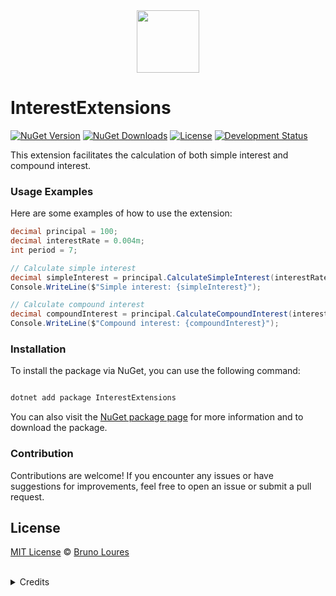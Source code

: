 <div align="center">
  <img src="https://github.com/louresb/InterestExtensions/assets/103293696/d0a7e0f0-494d-423e-8995-4bbc686ceb3d" height="100px" width="100px">
</div>

# InterestExtensions

[![NuGet Version](https://img.shields.io/nuget/v/InterestExtensions.svg?color=blue&label=NuGet%20Version)](https://www.nuget.org/packages/InterestExtensions)
[![NuGet Downloads](https://img.shields.io/nuget/dt/InterestExtensions.svg?color=orange&label=NuGet%20Downloads)](https://www.nuget.org/packages/InterestExtensions)
[![License](https://img.shields.io/badge/license-MIT-lightgrey.svg)](https://github.com/louresb/InterestExtensions/blob/main/LICENSE)
[![Development Status](https://img.shields.io/badge/status-active-brightgreen.svg)](https://github.com/louresb/InterestExtensions)

This extension facilitates the calculation of both simple interest and compound interest.

### Usage Examples

Here are some examples of how to use the extension:

```csharp
decimal principal = 100;
decimal interestRate = 0.004m;
int period = 7;

// Calculate simple interest
decimal simpleInterest = principal.CalculateSimpleInterest(interestRate, period);
Console.WriteLine($"Simple interest: {simpleInterest}");

// Calculate compound interest
decimal compoundInterest = principal.CalculateCompoundInterest(interestRate, period);
Console.WriteLine($"Compound interest: {compoundInterest}"); 
```

### Installation
To install the package via NuGet, you can use the following command:

```powershell

dotnet add package InterestExtensions

```

You can also visit the [NuGet package page](https://www.nuget.org/packages/InterestExtensions) for more information and to download the package.

### Contribution
Contributions are welcome! If you encounter any issues or have suggestions for improvements, feel free to open an issue or submit a pull request.

## License
[MIT License](https://github.com/louresb/InterestExtensions/blob/main/LICENSE) © [Bruno Loures](https://github.com/louresb)
<br />
<br />

<details>
  <summary>Credits</summary>
  Icon - <a href="https://www.flaticon.com/free-icon/tax_5772764?related_id=5772747&origin=search">Freepik - Flaticon</a>
</details>
